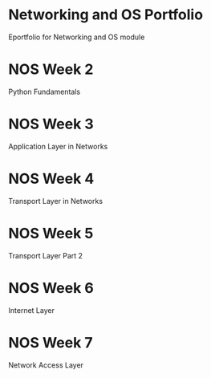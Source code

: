 # Networking and OS Portfolio
Eportfolio for Networking and OS module

# NOS Week 2
Python Fundamentals

# NOS Week 3
Application Layer in Networks

# NOS Week 4
Transport Layer in Networks

# NOS Week 5
Transport Layer Part 2

# NOS Week 6
Internet Layer

# NOS Week 7
Network Access Layer
